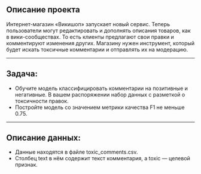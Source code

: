 ## Описание проекта

Интернет-магазин «Викишоп» запускает новый сервис. Теперь пользователи могут редактировать и дополнять описания товаров, как в вики-сообществах. То есть клиенты предлагают свои правки и комментируют изменения других. Магазину нужен инструмент, который будет искать токсичные комментарии и отправлять их на модерацию.

-------------------------------------

## Задача:
* Обучите модель классифицировать комментарии на позитивные и негативные. В вашем распоряжении набор данных с разметкой о токсичности правок.
* Постройте модель со значением метрики качества F1 не меньше 0.75.

-------------------------------------

## Описание данных:
* Данные находятся в файле toxic_comments.csv.
* Столбец text в нём содержит текст комментария, а toxic — целевой признак.
